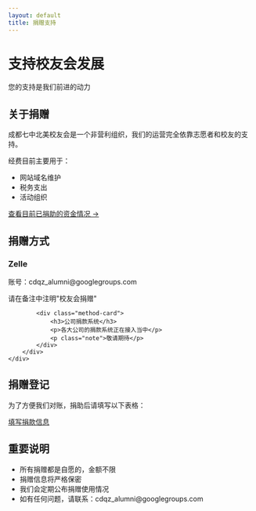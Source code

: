 ```yaml
---
layout: default
title: 捐赠支持
---
```


<div class="donation-header">
    <h1>支持校友会发展</h1>
    <p class="subtitle">您的支持是我们前进的动力</p>
</div>

<section class="donation-intro">
    <div class="container">
        <div class="donation-content">
            <h2>关于捐赠</h2>
            <p>成都七中北美校友会是一个非营利组织，我们的运营完全依靠志愿者和校友的支持。</p>
            <p>经费目前主要用于：</p>
            <ul class="donation-uses">
                <li>网站域名维护</li>
                <li>税务支出</li>
                <li>活动组织</li>
            </ul>
            <div class="donation-report">
                <p><a href="https://docs.google.com/spreadsheets/d/1knkfbOSkbzpgHtOgweLKCoEyUcdekEdP5K1O3zqDEpE/edit?usp=sharing" target="_blank" class="report-link">查看目前已捐助的资金情况 →</a></p>
            </div>
        </div>
    </div>
</section>

<section class="donation-methods">
    <div class="container">
        <h2>捐赠方式</h2>
        <div class="methods-grid">
            <div class="method-card">
                <h3>Zelle</h3>
                <p>账号：cdqz_alumni@googlegroups.com</p>
                <p class="note">请在备注中注明"校友会捐赠"</p>
            </div>
            
            <div class="method-card">
                <h3>公司捐款系统</h3>
                <p>各大公司的捐款系统正在接入当中</p>
                <p class="note">敬请期待</p>
            </div>
        </div>
    </div>
</section>

<section class="donation-form">
    <div class="container">
        <h2>捐赠登记</h2>
        <div class="form-content">
            <p>为了方便我们对账，捐助后请填写以下表格：</p>
            <div class="form-button">
                <a href="https://forms.gle/4fQ1uPxKLmj6hhWY8" target="_blank" class="cta-button">填写捐款信息</a>
            </div>
        </div>
    </div>
</section>

<section class="donation-notes">
    <div class="container">
        <h2>重要说明</h2>
        <div class="notes-content">
            <ul>
                <li>所有捐赠都是自愿的，金额不限</li>
                <li>捐赠信息将严格保密</li>
                <li>我们会定期公布捐赠使用情况</li>
                <li>如有任何问题，请联系：cdqz_alumni@googlegroups.com</li>
            </ul>
        </div>
    </div>
</section> 